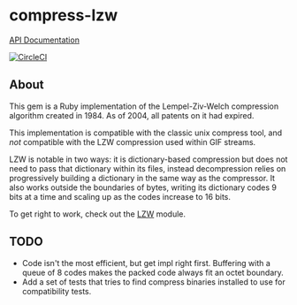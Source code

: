 # compress-lzw

[API Documentation](https://mariduv.github.io/rb-compress-lzw/)

[![CircleCI](https://circleci.com/gh/mariduv/rb-compress-lzw.svg?style=svg)](https://circleci.com/gh/mariduv/rb-compress-lzw)

## About

This gem is a Ruby implementation of the Lempel-Ziv-Welch compression
algorithm created in 1984.  As of 2004, all patents on it had expired.

This implementation is compatible with the classic unix compress tool, and
*not* compatible with the LZW compression used within GIF streams.

LZW is notable in two ways:  it is dictionary-based compression but does not
need to pass that dictionary within its files, instead decompression relies
on progressively building a dictionary in the same way as the compressor. It
also works outside the boundaries of bytes, writing its dictionary codes 9
bits at a time and scaling up as the codes increase to 16 bits.

To get right to work, check out the [LZW][] module.

[LZW]: https://mariduv.github.io/rb-compress-lzw/LZW.html

## TODO

* Code isn't the most efficient, but get impl right first. Buffering with a
queue of 8 codes makes the packed code always fit an octet boundary.
* Add a set of tests that tries to find compress binaries installed to use
for compatibility tests.


